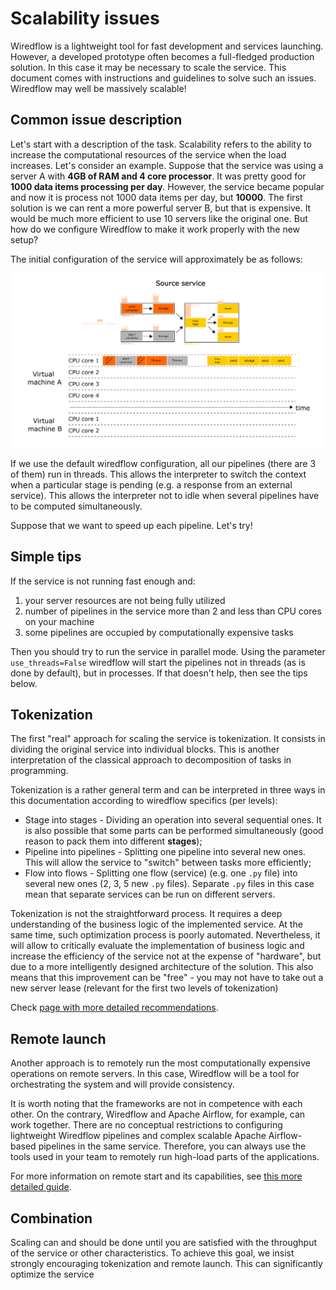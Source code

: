 # Scalability issues

Wiredflow is a lightweight tool for fast development and services launching. 
However, a developed prototype often becomes a full-fledged 
production solution. In this case it may be necessary to scale the service. 
This document comes with instructions and guidelines to solve such an issues. 
Wiredflow may well be massively scalable!

## Common issue description

Let's start with a description of the task. Scalability refers to the 
ability to increase the computational resources of the service when the 
load increases. Let's consider an example. Suppose that the service was 
using a server A with **4GB of RAM and 4 core processor**. It was pretty good for **1000 
data items processing per day**. However, the service became popular and now it is process not 
1000 data items per day, but **10000**. The first solution is we can rent a more 
powerful server B, but that is expensive. It would be much more efficient to use 
10 servers like the original one. But how do we configure Wiredflow to make 
it work properly with the new setup?

The initial configuration of the service will approximately be as follows:

<img src="https://raw.githubusercontent.com/wiredhut/wiredflow/main/docs/media/scalability_source.png" width="800"/>

If we use the default wiredflow configuration, all our pipelines (there are 3 of them) run in threads. 
This allows the interpreter to switch the context when a particular stage is pending 
(e.g. a response from an external service). This allows the interpreter not to idle when several pipelines have to be computed simultaneously.

Suppose that we want to speed up each pipeline. Let's try!

## Simple tips

If the service is not running fast enough and:

1. your server resources are not being fully utilized
2. number of pipelines in the service more than 2 and less than CPU cores on your machine
3. some pipelines are occupied by computationally expensive tasks

Then you should try to run the service in parallel mode. 
Using the parameter `use_threads=False` wiredflow will start the pipelines not in threads (as is done by default), but in processes.
If that doesn't help, then see the tips below.

## Tokenization
The first "real" approach for scaling the service is tokenization. 
It consists in dividing the original service into individual blocks.
This is another interpretation of the classical approach to decomposition of tasks in programming.

Tokenization is a rather general term and can be interpreted in three ways in this documentation 
according to wiredflow specifics (per levels):

- Stage into stages - Dividing an operation into several sequential ones. It is also possible that some parts can be performed 
  simultaneously (good reason to pack them into different **stages**);
- Pipeline into pipelines - Splitting one pipeline into several new ones. This will allow the service to "switch" between tasks more efficiently; 
- Flow into flows - Splitting one flow (service) (e.g. one `.py` file) into several new ones (2, 3, 5 new `.py` files). Separate `.py` files in this case mean that 
  separate services can be run on different servers.

Tokenization is not the straightforward process. It requires a deep understanding of the business logic 
of the implemented service. At the same time, such optimization process is poorly automated. 
Nevertheless, it will allow to critically evaluate the implementation of business logic and 
increase the efficiency of the service not at the expense of "hardware", but due to a more 
intelligently designed architecture of the solution. This also means that this improvement can be 
"free" - you may not have to take out a new server lease (relevant for the first two levels of tokenization)

Check [page with more detailed recommendations](./scalability_tokenization.md). 

## Remote launch
Another approach is to remotely run the most computationally expensive operations on remote servers.
In this case, Wiredflow will be a tool for orchestrating the system and will provide consistency.

It is worth noting that the frameworks are not in competence with each other. 
On the contrary, Wiredflow and Apache Airflow, for example,
can work together. There are no conceptual restrictions to configuring
lightweight Wiredflow pipelines and complex scalable Apache 
Airflow-based pipelines in the same service. Therefore, you 
can always use the tools used in your team to remotely 
run high-load parts of the applications.

For more information on remote start and its capabilities, see [this more detailed guide](./scalability_remote.md).

## Combination 

Scaling can and should be done until you are satisfied with the throughput 
of the service or other characteristics. 
To achieve this goal, we insist strongly encouraging tokenization and remote
launch. This can significantly optimize the service 